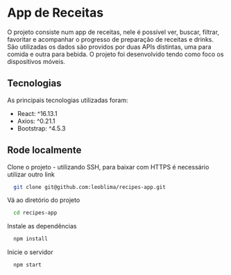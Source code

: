 
# App de Receitas

O projeto consiste num app de receitas, nele é possível ver, buscar, filtrar, favoritar e acompanhar o progresso de preparação de receitas e drinks. São utilizadas os dados são providos por duas APIs distintas, uma para comida e outra para bebida. O projeto foi desenvolvido tendo como foco os dispositivos móveis. 


## Tecnologias

As principais tecnologias utilizadas foram:
- React: ^16.13.1
- Axios: ^0.21.1
- Bootstrap: ^4.5.3


## Rode localmente

Clone o projeto - utilizando SSH, para baixar com HTTPS é necessário utilizar outro link

```bash
  git clone git@github.com:leoblima/recipes-app.git
```

Vá ao diretório do projeto

```bash
  cd recipes-app
```

Instale as dependências

```bash
  npm install
```

Inicie o servidor

```bash
  npm start
```
